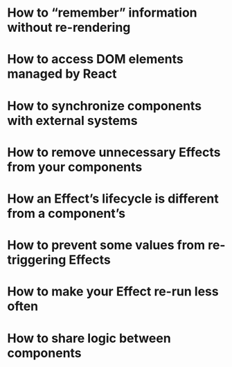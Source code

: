 # How to “remember” information without re-rendering
# How to access DOM elements managed by React
# How to synchronize components with external systems
# How to remove unnecessary Effects from your components
# How an Effect’s lifecycle is different from a component’s
# How to prevent some values from re-triggering Effects
# How to make your Effect re-run less often
# How to share logic between components